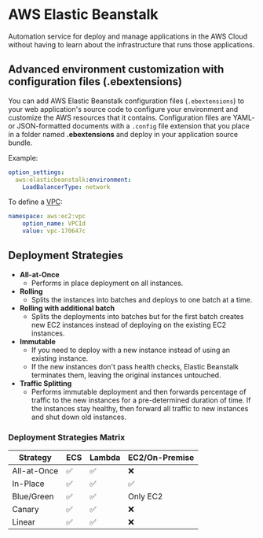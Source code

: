 # AWS Elastic Beanstalk

Automation service for deploy and manage applications in the AWS Cloud without having to learn about the infrastructure that runs those applications.

## Advanced environment customization with configuration files (.ebextensions)

You can add AWS Elastic Beanstalk configuration files (`.ebextensions`) to your web application's source code to configure your environment and customize the AWS resources that it contains. Configuration files are YAML- or JSON-formatted documents with a `.config` file extension that you place in a folder named **.ebextensions** and deploy in your application source bundle.

Example:
```yaml
option_settings:
  aws:elasticbeanstalk:environment:
    LoadBalancerType: network
```

To define a [VPC](VPC.md):

``` yaml
namespace: aws:ec2:vpc
    option_name: VPCId
    value: vpc-170647c
```

## Deployment Strategies

- **All-at-Once**
    - Performs in place deployment on all instances.
- **Rolling**
    - Splits the instances into batches and deploys to one batch at a time.
- **Rolling with additional batch**
    - Splits the deployments into batches but for the first batch creates new EC2 instances instead of deploying on the existing EC2 instances.
- **Immutable**
    - If you need to deploy with a new instance instead of using an existing instance.
    - If the new instances don't pass health checks, Elastic Beanstalk terminates them, leaving the original instances untouched.
- **Traffic Splitting**
    - Performs immutable deployment and then forwards percentage of traffic to the new instances for a pre-determined duration of time. If the instances stay healthy, then forward all traffic to new instances and shut down old instances.

### Deployment Strategies Matrix

| Strategy    | ECS | Lambda | EC2/On-Premise |
| ----------- | --- | ------ | -------------- |
| All-at-Once | ✅  |   ✅   |      ❌        |
| In-Place    | ✅  |   ✅   |      ✅        |
| Blue/Green  | ✅  |   ✅   |   Only EC2     |
| Canary      | ✅  |   ✅   |      ❌        |
| Linear      | ✅  |   ✅   |      ❌        |

